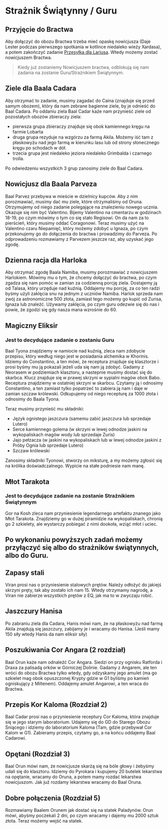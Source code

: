 # Strażnik Świątynny / Guru

## Przyjęcie do Bractwa

Aby dołączyć do obozu Bractwa trzeba mieć opaskę nowicjusza (Daje Lester podczas pierwszego spotkania w kotlince niedaleko wieży Xardasa), a potem zakończyć zadanie [Przesyłka dla Lariusa](Sekcje/Zadania/Rozdzial_I.md). Wtedy możemy zostać nowicjuszem Bractwa.

> Kiedy już zostaniemy Nowicjuszem bractwa, odblokują się nam zadania na zostanie Guru/Strażnikiem Świątynnym.

## Ziele dla Baala Cadara

Aby otrzymać to zadanie, musimy zagadać do Caina (znajduje się przed samym obozem), który da nam zebrane bagienne ziele, by je odnieść do Baal Cadara. Po oddaniu ziela Baal Cadar każe nam przynieść ziele od pozostałych obozów zbieraczy ziela:

- pierwsza grupa zbieraczy znajduje się obok kamiennego kręgu na farmie Lobarta
- druga grupa rezyduje na wzgórzu za farmą Akila. Możemy iść tam z płaskowyżu nad jego farmą w kierunku lasu lub od strony słonecznego kręgu po schodach w dół.
- trzecia grupa jest niedaleko jeziora niedaleko Grimbalda i czarnego trolla.

Po odwiedzeniu wszystkich 3 grup zanosimy ziele do Baal Cadara.

## Nowicjusz dla Baala Parveza

Baal Parvez przebywa w mieście w dzielnicy kupców. Aby z nim porozmawiać, musimy dać mu ziele, które otrzymaliśmy od Oruna. Otrzymujemy od niego zadanie polegające na znalezieniu nowego ucznia. Okazuje się nim być Valentino. Bijemy Valentino na cmentarzu w godzinach 18-19, po czym mówimy o tym co się stało Regisowi. On da nam za to pierścień, który musimy oddać Coragonowi. Teraz musimy użyć na Valentino czaru Niepamięć, który możemy zdobyć u Ignaza, po czym przekonujemy go do dołączenia do bractwa i prowadzimy do Parveza. Po odprowadzeniu rozmawiamy z Parvezem jeszcze raz, aby uzyskać jego zgodę.

## Dzienna racja dla Harloka

Aby otrzymać zgodę Baala Namiba, musimy porozmawiać z nowicjuszem Harlokiem. Mówimy mu o tym, że chcemy dołączyć do bractwa, po czym zgadza się nam pomóc w zamian za codzienną porcję ziela. Dostajemy ją od Talasa, który urzęduje nad kuźnią. Oddajemy mu porcję, za co ten radzi byśmy użyli zaklęcia snu na jednym z uczniów Namiba. Harlok sprzeda nam zwój za astronomiczne 500 złota, zamiast tego możemy go kupić od Zurisa, Ignaza lub znaleźć. Używamy zaklęcia, po czym guru odezwie się do nas i powie, że zgodzi się gdy nasza mana wzrośnie do 60.

## Magiczny Eliksir

### Jest to decydujące zadanie o zostaniu Guru

Baal Tyona znajdziemy w namiocie nad kuźnią, zleca nam zdobycie przepisu, który według niego jest w posiadania alchemika w Khorinis. Idziemy do Constantino, a ten mówi, że receptura znajduje się klasztorze i prosi byśmy mu ją pokazali jeżeli uda się nam ją zdobyć. Gadamy z Neorasem w podziemiach klasztoru, a nastepnie musimy dostać się do skarbca. Klucz znajduje się w prawej skrzyni w sypialni magów obok Babo. Receptura znajdziemy w ostatniej skrzyni w skarbcu. Czytamy ją i odnosimy Constantino, a ten zamiast tylko popatrzeć to zabiera ją nam i daje w zamian szczaw królewski. Odkupujemy od niego recepturę za 1000 złota i odnosimy do Baala Tyona.

Teraz musimy przynieść mu składniki:  
- Język ognistego jaszczura (samemu zabić jaszczura lub sprzedaje Lutero)  
- Serce kamiennego golema (w skrzyni w lewej odnodze jaskini na wykopaliskach magów wody lub sprzedaje Zuris)  
- Jajo pełzacza (w jaskini na wykopaliskach lub w lewej odnodze jaskini z Próby Ognia lub sprzedaje Lutero)
- Szczaw królewski

Zanosimy składniki Tyonowi, stworzy on miksturę, a my możemy zgłosić się na królika doświadczalnego. Wypicie na stałe podniesie nam manę.

## Młot Tarakota

### Jest to decydujące zadanie na zostanie Strażnikiem Świątynnym

Gor na Kosh zleca nam przyniesienie legendarnego artefaktu znanego jako Młot Tarakota. Znajdziemy go w dużej piramidzie na wykopaliskach, chronią go 2 szkielety, ale wystarczy pobiegać z nimi dookoła, wziąć młot i uciec.

## Po wykonaniu powyższych zadań możemy przyłączyć się albo do strażników świątynnych, albo do Guru.

## Zapasy stali

Viran prosi nas o przyniesienie stalowych prętów. Należy odłożyć do jakiejś skrzyni pręty, tak aby zostało ich nam 15. Wtedy otrzymamy nagrodę, a Viran nie zabierze wszystkich prętów z EQ, jak ma to w zwyczaju robić.

## Jaszczury Hanisa

Po zabraniu ziela dla Cadara, Hanis mówi nam, że na płaskowyżu nad farmą Akila znajdują się jaszczury, zabijamy je i wracamy do Hanisa. (Jeśli mamy 150 siły wtedy Hanis da nam eliksir siły)

## Poszukiwania Cor Angara (2 rozdział)

Baal Orun każe nam odnaleźć Cor Angara. Siedzi on przy ognisku Ratforda i Draxa za palisadą orków w Górniczej Dolinie. Gadamy z Angarem, ale ten wróci do obozu Bractwa tylko wtedy, gdy odzyskamy jego amulet (ma go szkielet mag obok opuszczonej Krypty gdzie w G1 byliśmy po kamień ogniskujący z Miltenem). Oddajemy amulet Angarowi, a ten wraca do Bractwa.

## Przepis Kor Kaloma (Rozdział 2)

Baal Cadar prosi nas o przyniesienie receptury Cor Kaloma, która znajduje się w jego starym laboratorium. Udajemy się do GD do Starego Obozu Śniącego i idziemy do laboratorium Kaloma (Tam, gdzie przebywał Cor Kalom w G1). Zabieramy przepis, czytamy go, a na końcu oddajemy Baal Cadarowi.

## Opętani (Rozdział 3)

Baal Orun mówi nam, że nowicjusze skarżą się na bóle głowy i żebyśmy udali się do klasztoru. Idziemy do Pyrokara i kupujemy 20 butelek lekarstwa na opętanie, wracamy do Oruna, a potem mamy rozdać lekarstwa nowicjuszom. Jak już rozdamy lekarstwa wracamy do Baal Oruna.

## Dobre połączenia (Rozdział 5)

Rozmawiamy Baalem Orunem jak dostać się na statek Paladynów. Orun mówi, abyśmy poczekali 2 dni, po czym wracamy i dajemy mu 2000 sztuk złota. Teraz możemy wejść na statek.
